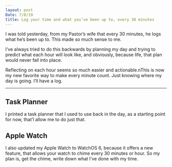 ```yaml
---
layout: post
Date: 7/8/19
title: Log your time and what you’ve been up to, every 30 minutes
---
```


I was told yesterday, from my Pastor’s wife that every 30 minutes, he logs what he’s been up to. This made so much sense to me. 

I’ve always tried to do this backwards by planning my day and trying to predict what each hour will look like, and obviously, because life, that plan would never fall into place.

Reflecting on each hour seems so much easier and actionable.nThis is now my new favorite way to make every minute count. Just knowing where my day is going. I’ll have a log.

---- 

## Task Planner

I printed a task planner that I used to use back in the day, as a starting point for now, that’l allow me to do just that. 

## Apple Watch

I also updated my Apple Watch to WatchOS 6, because it offers a new feature, that allows your watch to chime every 30 minutes or hour. So my plan is, get the chime, write down what I’ve done with my time.